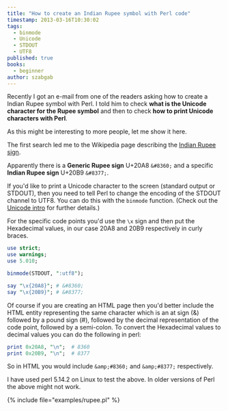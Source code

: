 ```yaml
---
title: "How to create an Indian Rupee symbol with Perl code"
timestamp: 2013-03-16T10:30:02
tags:
  - binmode
  - Unicode
  - STDOUT
  - UTF8
published: true
books:
  - beginner
author: szabgab
---
```



Recently I got an e-mail from one of the readers asking how to create a Indian Rupee symbol with Perl.
I told him to check <b>what is the Unicode character for the Rupee symbol</b> and then to check
<b>how to print Unicode characters with Perl</b>.

As this might be interesting to more people, let me show it here.


The first search led me to the Wikipedia page describing the <a
href="http://en.wikipedia.org/wiki/Indian_rupee_sign">Indian Rupee sign</a>.

Apparently there is a <b>Generic Rupee sign</b> U+20A8 `&#8360;` and a specific <b>Indian Rupee sign</b> U+20B9
`&#8377;`.

If you'd like to print a Unicode character to the screen (standard output or STDOUT), then you need to
tell Perl to change the encoding of the STDOUT channel to UTF8. You can do this with the `binmode`
function. (Check out the [Unicode intro](http://perldoc.perl.org/perluniintro.html) for further details.)

For the specific code points you'd use the `\x` sign and then put the Hexadecimal values, in our case
20A8 and 20B9 respectively in curly braces.

```perl
use strict;
use warnings;
use 5.010;

binmode(STDOUT, ":utf8");

say "\x{20A8}"; # &#8360;
say "\x{20B9}"; # &#8377;
```


Of course if you are creating an HTML page then you'd better include the HTML entity representing the same character
which is an at sign (&) followed by a pound sign (#), followed by the decimal representation of the code point,
followed by a semi-colon. To convert the Hexadecimal values to decimal values you can do the following in perl:

```perl
print 0x20A8, "\n";  # 8360
print 0x20B9, "\n";  # 8377
```

So in HTML you would include `&amp;#8360;` and `&amp;#8377;` respectively.

I have used perl 5.14.2 on Linux to test the above. In older versions of Perl the above might not work.

{% include file="examples/rupee.pl" %}


